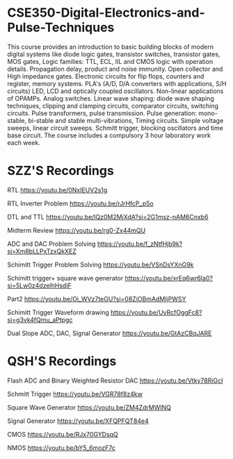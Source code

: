 # CSE350-Digital-Electronics-and-Pulse-Techniques

This course provides an introduction to basic building blocks of modern digital systems like diode logic gates, transistor switches, transistor gates, MOS gates, Logic families: TTL, ECL, IIL and CMOS logic with operation details. Propagation delay, product and noise immunity. Open collector and High impedance gates. Electronic circuits for flip flops, counters and register, memory systems. PLA's (A/D, D/A converters with applications, S/H circuits) LED, LCD and optically coupled oscillators. Non-linear applications of OPAMPs. Analog switches. Linear wave shaping: diode wave shaping techniques, clipping and clamping circuits, comparator circuits, switching circuits. Pulse transformers, pulse transmission. Pulse generation: mono-stable, bi-stable and stable multi-vibrations, Timing circuits. Simple voltage sweeps, linear circuit sweeps. Schmitt trigger, blocking oscillators and time base circuit. The course includes a compulsory 3 hour laboratory work each week.

# SZZ'S Recordings

RTL https://youtu.be/0NxIEUV2s1g

RTL Inverter Problem https://youtu.be/rJrHfcP_p5o

DTL and TTL https://youtu.be/lQz0M2MjXdA?si=2G1msz-nAM6Cnxb6

Midterm Review https://youtu.be/rg0-Zx44mQU

ADC and DAC Problem Solving https://youtu.be/f_zNtfHjb9k?si=Xm8bLLPxTzxQkXEZ

Schimitt Trigger Problem Solving https://youtu.be/VSnDsYXnG9k

Schimitt trigger+ square wave generator https://youtu.be/xrEq6wr6Ia0?si=5Lw0z4dzelhHsdiF

Part2 https://youtu.be/Oi_WVz7teGU?si=08ZiOBmAdMIjPWSY

Schimitt Trigger Waveform drawing https://youtu.be/UvRcfOggFc8?si=g3vk4fQmu_aPtpgc

Dual Slope ADC, DAC, Signal Generator https://youtu.be/GtAzCBqJARE

# QSH'S Recordings

Flash ADC and Binary Weighted Resistor DAC https://youtu.be/Vtky78RiGcI

Schmitt Trigger https://youtu.be/VGR78f8z4kw

Square Wave Generator https://youtu.be/ZM4ZdrMWlNQ

Signal Generator https://youtu.be/XFQPFQT84e4

CMOS https://youtu.be/RJx70GYDsqQ

NMOS https://youtu.be/bY5_6mozF7c




